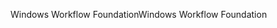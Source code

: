 <span data-ttu-id="02488-101">Windows Workflow Foundation</span><span class="sxs-lookup"><span data-stu-id="02488-101">Windows Workflow Foundation</span></span>